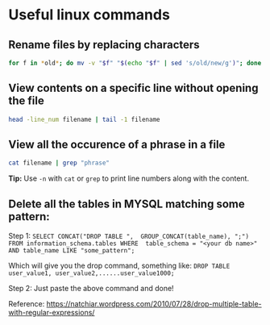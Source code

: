 # Useful linux commands
## Rename files by replacing characters
```bash
for f in *old*; do mv -v "$f" "$(echo "$f" | sed 's/old/new/g')"; done
```
## View contents on a specific line without opening the file
```bash
head -line_num filename | tail -1 filename
```
## View all the occurence of a phrase in a file
```bash
cat filename | grep "phrase"
```
**Tip:** Use `-n` with `cat` or `grep` to print line numbers along with the content.
## Delete all the tables in MYSQL matching some pattern:
Step 1:
`SELECT CONCAT("DROP TABLE ", 
GROUP_CONCAT(table_name), ";") FROM information_schema.tables WHERE 
table_schema = "<your db name>" AND table_name LIKE "some_pattern";`

Which will give you the drop command, something like:
`DROP TABLE user_value1, user_value2,......user_value1000;`

Step 2: Just paste the above command and done!

Reference: https://natchiar.wordpress.com/2010/07/28/drop-multiple-table-with-regular-expressions/ 
